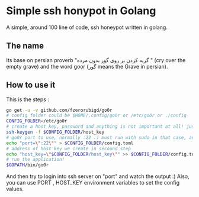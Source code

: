 
# Simple ssh honypot in Golang

A simple, around 100 line of code, ssh honeypot written in golang.

## The name
Its base on persian proverb "گریه کردن بر روی گور بدون مرده " (cry over the empty grave) and the word goor (گور means the Grave in persian).

## How to use it
This is the steps :

```bash
go get -u -v github.com/fzerorubigd/go0r
# config folder could be $HOME/.config/go0r or /etc/go0r or ./config
CONFIG_FOLDER=/etc/go0r
# create a host key, password and anything is not important at all! just hit enter
ssh-keygen -f $CONFIG_FOLDER/host_key
# go0r port to use, normally :22 :) must run with sudo in that case, and do not forget :
echo "port=\":22\"" > $CONFIG_FOLDER/config.toml
# address of host key we create in secound step
echo "host_key=\"$CONFIG_FOLDER/host_key\"" >> $CONFIG_FOLDER/config.toml
# run the application!
$GOPATH/bin/go0r
```

And then try to login into ssh server on "port" and watch the output :)
Also, you can use PORT , HOST_KEY environment variables to set the config values.

